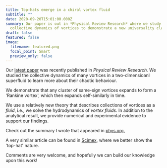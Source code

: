 ```yaml
---
title: Top-hats emerge in a chiral vortex fluid
subtitle: ""
date: 2020-09-20T15:01:00.000Z
summary: Our paper is out in *Physical Review Research* where we study the
  collective dynamics of vortices to demonstrate a new universality class.
draft: false
featured: false
image:
  filename: featured.png
  focal_point: Smart
  preview_only: false
---
```

Our [latest paper](https://journals.aps.org/prresearch/abstract/10.1103/PhysRevResearch.2.033138) was recently published in *Physical Review Research.* We studied the collective dynamics of many vortices in a two-dimensioanl superfluid to learn more about their chaotic behaviour.

We demonstrate that any cluster of same-sign vortices expands to form a 'Rankine vortex', which then expands self-similarly in time. 

We use a relatively new theory that describes collections of vortices as a *fluid*, i.e., we solve the hydrodynamics of *vortex fluids.* In addition to the analytical result, we provide numerical and experimental evidence to support our findings.

Check out the summary I wrote that appeared in [phys.org.](https://phys.org/news/2020-09-vortex-hats-emerge-superfluids.html)

A very similar article can be found in [Scimex](https://www.scimex.org/newsfeed/vortex-top-hats-emerge-in-superfluids), where we better show the 'top-hat' nature.

Comments are very welcome, and hopefully we can build our knowledge upon this work!
